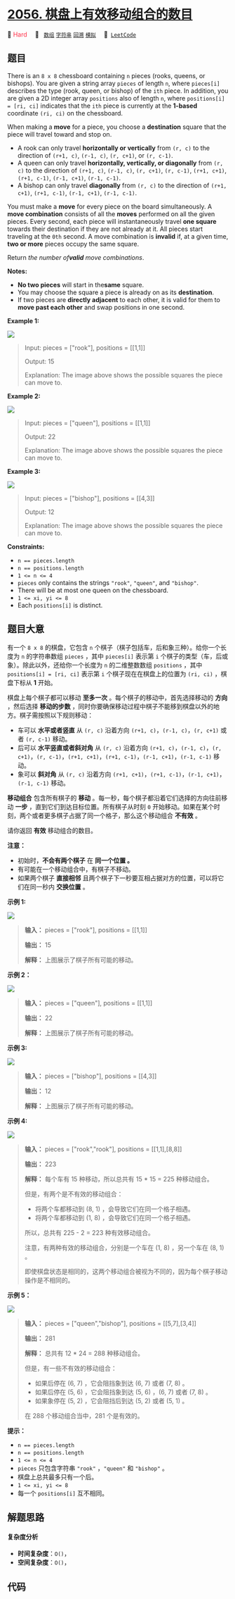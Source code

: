 # [2056. 棋盘上有效移动组合的数目](https://leetcode.com/problems/number-of-valid-move-combinations-on-chessboard)

🔴 <font color=#ff334b>Hard</font>&emsp; 🔖&ensp; [`数组`](/outline/tag/array.md) [`字符串`](/outline/tag/string.md) [`回溯`](/outline/tag/backtracking.md) [`模拟`](/outline/tag/simulation.md)&emsp; 🔗&ensp;[`LeetCode`](https://leetcode.com/problems/number-of-valid-move-combinations-on-chessboard)

## 题目

There is an `8 x 8` chessboard containing `n` pieces (rooks, queens, or
bishops). You are given a string array `pieces` of length `n`, where
`pieces[i]` describes the type (rook, queen, or bishop) of the `ith` piece. In
addition, you are given a 2D integer array `positions` also of length `n`,
where `positions[i] = [ri, ci]` indicates that the `ith` piece is currently at
the **1-based** coordinate `(ri, ci)` on the chessboard.

When making a **move** for a piece, you choose a **destination** square that
the piece will travel toward and stop on.

  * A rook can only travel **horizontally or vertically** from `(r, c)` to the direction of `(r+1, c)`, `(r-1, c)`, `(r, c+1)`, or `(r, c-1)`.
  * A queen can only travel **horizontally, vertically, or diagonally** from `(r, c)` to the direction of `(r+1, c)`, `(r-1, c)`, `(r, c+1)`, `(r, c-1)`, `(r+1, c+1)`, `(r+1, c-1)`, `(r-1, c+1)`, `(r-1, c-1)`.
  * A bishop can only travel **diagonally** from `(r, c)` to the direction of `(r+1, c+1)`, `(r+1, c-1)`, `(r-1, c+1)`, `(r-1, c-1)`.

You must make a **move** for every piece on the board simultaneously. A **move
combination** consists of all the **moves** performed on all the given pieces.
Every second, each piece will instantaneously travel **one square** towards
their destination if they are not already at it. All pieces start traveling at
the `0th` second. A move combination is **invalid** if, at a given time, **two
or more** pieces occupy the same square.

Return _the number of**valid** move combinations_​​​​​.

**Notes:**

  * **No two pieces** will start in the**same** square.
  * You may choose the square a piece is already on as its **destination**.
  * If two pieces are **directly adjacent** to each other, it is valid for them to **move past each other** and swap positions in one second.



**Example 1:**

![](https://assets.leetcode.com/uploads/2021/09/23/a1.png)

> Input: pieces = ["rook"], positions = [[1,1]]
> 
> Output: 15
> 
> Explanation: The image above shows the possible squares the piece can move to.

**Example 2:**

![](https://assets.leetcode.com/uploads/2021/09/23/a2.png)

> Input: pieces = ["queen"], positions = [[1,1]]
> 
> Output: 22
> 
> Explanation: The image above shows the possible squares the piece can move to.

**Example 3:**

![](https://assets.leetcode.com/uploads/2021/09/23/a3.png)

> Input: pieces = ["bishop"], positions = [[4,3]]
> 
> Output: 12
> 
> Explanation: The image above shows the possible squares the piece can move to.

**Constraints:**

  * `n == pieces.length `
  * `n == positions.length`
  * `1 <= n <= 4`
  * `pieces` only contains the strings `"rook"`, `"queen"`, and `"bishop"`.
  * There will be at most one queen on the chessboard.
  * `1 <= xi, yi <= 8`
  * Each `positions[i]` is distinct.


## 题目大意

有一个 `8 x 8` 的棋盘，它包含 `n` 个棋子（棋子包括车，后和象三种）。给你一个长度为 `n` 的字符串数组 `pieces` ，其中
`pieces[i]` 表示第 `i` 个棋子的类型（车，后或象）。除此以外，还给你一个长度为 `n` 的二维整数数组 `positions` ，其中
`positions[i] = [ri, ci]` 表示第 `i` 个棋子现在在棋盘上的位置为 `(ri, ci)` ，棋盘下标从 **1**  开始。

棋盘上每个棋子都可以移动 **至多一次**  。每个棋子的移动中，首先选择移动的 **方向**  ，然后选择 **移动的步数**
，同时你要确保移动过程中棋子不能移到棋盘以外的地方。棋子需按照以下规则移动：

  * 车可以 **水平或者竖直**  从 `(r, c)` 沿着方向 `(r+1, c)`，`(r-1, c)`，`(r, c+1)` 或者 `(r, c-1)` 移动。
  * 后可以 **水平竖直或者斜对角**  从 `(r, c)` 沿着方向 `(r+1, c)`，`(r-1, c)`，`(r, c+1)`，`(r, c-1)`，`(r+1, c+1)`，`(r+1, c-1)`，`(r-1, c+1)`，`(r-1, c-1)` 移动。
  * 象可以 **斜对角**  从 `(r, c)` 沿着方向 `(r+1, c+1)`，`(r+1, c-1)`，`(r-1, c+1)`，`(r-1, c-1)` 移动。

**移动组合**  包含所有棋子的 **移动**  。每一秒，每个棋子都沿着它们选择的方向往前移动 **一步**  ，直到它们到达目标位置。所有棋子从时刻
`0` 开始移动。如果在某个时刻，两个或者更多棋子占据了同一个格子，那么这个移动组合 **不有效**  。

请你返回 **有效**  移动组合的数目。

**注意：**

  * 初始时，**不会有两个棋子**  在 **同一个位置 。**
  * 有可能在一个移动组合中，有棋子不移动。
  * 如果两个棋子 **直接相邻**  且两个棋子下一秒要互相占据对方的位置，可以将它们在同一秒内 **交换位置**  。



**示例 1:**

![](https://assets.leetcode.com/uploads/2021/09/23/a1.png)

> 
> 
> 
> 
> 
> **输入：** pieces = ["rook"], positions = [[1,1]]
> 
> **输出：** 15
> 
> **解释：** 上图展示了棋子所有可能的移动。
> 
> 

**示例 2：**

![](https://assets.leetcode.com/uploads/2021/09/23/a2.png)

> 
> 
> 
> 
> 
> **输入：** pieces = ["queen"], positions = [[1,1]]
> 
> **输出：** 22
> 
> **解释：** 上图展示了棋子所有可能的移动。
> 
> 

**示例 3:**

![](https://assets.leetcode.com/uploads/2021/09/23/a3.png)

> 
> 
> 
> 
> 
> **输入：** pieces = ["bishop"], positions = [[4,3]]
> 
> **输出：** 12
> 
> **解释：** 上图展示了棋子所有可能的移动。
> 
> 

**示例 4:**

![](https://assets.leetcode.com/uploads/2021/09/23/a4.png)

> 
> 
> 
> 
> 
> **输入：** pieces = ["rook","rook"], positions = [[1,1],[8,8]]
> 
> **输出：** 223
> 
> **解释：** 每个车有 15 种移动，所以总共有 15 * 15 = 225 种移动组合。
> 
> 但是，有两个是不有效的移动组合：
> - 将两个车都移动到 (8, 1) ，会导致它们在同一个格子相遇。
> - 将两个车都移动到 (1, 8) ，会导致它们在同一个格子相遇。
> 
> 所以，总共有 225 - 2 = 223 种有效移动组合。
> 
> 注意，有两种有效的移动组合，分别是一个车在 (1, 8) ，另一个车在 (8, 1) 。
> 
> 即使棋盘状态是相同的，这两个移动组合被视为不同的，因为每个棋子移动操作是不相同的。
> 
> 

**示例 5：**

![](https://assets.leetcode.com/uploads/2021/09/23/a5.png)

> 
> 
> 
> 
> 
> **输入：** pieces = ["queen","bishop"], positions = [[5,7],[3,4]]
> 
> **输出：** 281
> 
> **解释：** 总共有 12 * 24 = 288 种移动组合。
> 
> 但是，有一些不有效的移动组合：
> - 如果后停在 (6, 7) ，它会阻挡象到达 (6, 7) 或者 (7, 8) 。
> - 如果后停在 (5, 6) ，它会阻挡象到达 (5, 6) ，(6, 7) 或者 (7, 8) 。
> - 如果象停在 (5, 2) ，它会阻挡后到达 (5, 2) 或者 (5, 1) 。
> 
> 在 288 个移动组合当中，281 个是有效的。
> 
> 



**提示：**

  * `n == pieces.length `
  * `n == positions.length`
  * `1 <= n <= 4`
  * `pieces` 只包含字符串 `"rook"` ，`"queen"` 和 `"bishop"` 。
  * 棋盘上总共最多只有一个后。
  * `1 <= xi, yi <= 8`
  * 每一个 `positions[i]` 互不相同。


## 解题思路

#### 复杂度分析

- **时间复杂度**：`O()`，
- **空间复杂度**：`O()`，

## 代码

```javascript

```